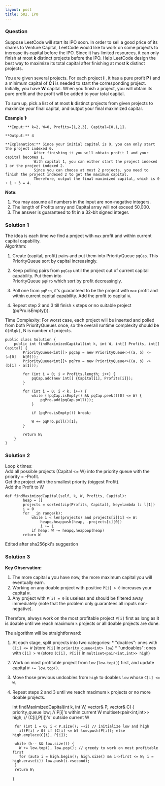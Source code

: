```yaml
---
layout: post
title: 502. IPO
---
```

### Question
Suppose LeetCode will start its IPO soon. In order to sell a good price of its
shares to Venture Capital, LeetCode would like to work on some projects to
increase its capital before the IPO. Since it has limited resources, it can
only finish at most **k** distinct projects before the IPO. Help LeetCode
design the best way to maximize its total capital after finishing at most
**k** distinct projects.

You are given several projects. For each project **i** , it has a pure profit
**P i** and a minimum capital of **C i** is needed to start the corresponding
project. Initially, you have **W** capital. When you finish a project, you
will obtain its pure profit and the profit will be added to your total
capital.

To sum up, pick a list of at most **k** distinct projects from given projects
to maximize your final capital, and output your final maximized capital.

 **Example 1:**  

    
    
     **Input:** k=2, W=0, Profits=[1,2,3], Capital=[0,1,1].
    
    **Output:** 4
    
    **Explanation:** Since your initial capital is 0, you can only start the project indexed 0.
                 After finishing it you will obtain profit 1 and your capital becomes 1.
                 With capital 1, you can either start the project indexed 1 or the project indexed 2.
                 Since you can choose at most 2 projects, you need to finish the project indexed 2 to get the maximum capital.
                 Therefore, output the final maximized capital, which is 0 + 1 + 3 = 4.
    

**Note:**  

  1. You may assume all numbers in the input are non-negative integers.
  2. The length of Profits array and Capital array will not exceed 50,000.
  3. The answer is guaranteed to fit in a 32-bit signed integer.

### Solution 1
The idea is each time we find a project with `max` profit and within current
capital capability.  
Algorithm:

  1. Create (capital, profit) pairs and put them into PriorityQueue `pqCap`. This PriorityQueue sort by capital increasingly.
  2. Keep polling pairs from `pqCap` until the project out of current capital capability. Put them into  
PriorityQueue `pqPro` which sort by profit decreasingly.

  3. Poll one from `pqPro`, it's guaranteed to be the project with `max` profit and within current capital capability. Add the profit to capital `W`.
  4. Repeat step 2 and 3 till finish `k` steps or no suitable project (pqPro.isEmpty()).

Time Complexity: For worst case, each project will be inserted and polled from
both PriorityQueues once, so the overall runtime complexity should be
`O(NlgN)`, N is number of projects.

    
    
    public class Solution {
        public int findMaximizedCapital(int k, int W, int[] Profits, int[] Capital) {
            PriorityQueue<int[]> pqCap = new PriorityQueue<>((a, b) -> (a[0] - b[0]));
            PriorityQueue<int[]> pqPro = new PriorityQueue<>((a, b) -> (b[1] - a[1]));
            
            for (int i = 0; i < Profits.length; i++) {
                pqCap.add(new int[] {Capital[i], Profits[i]});
            }
            
            for (int i = 0; i < k; i++) {
                while (!pqCap.isEmpty() && pqCap.peek()[0] <= W) {
                    pqPro.add(pqCap.poll());
                }
                
                if (pqPro.isEmpty()) break;
                
                W += pqPro.poll()[1];
            }
            
            return W;
        }
    }
    


### Solution 2
Loop k times:  
Add all possible projects (Capital <= W) into the priority queue with the
priority = -Profit.  
Get the project with the smallest priority (biggest Profit).  
Add the Profit to W

    
    
    def findMaximizedCapital(self, k, W, Profits, Capital):
            heap = []
            projects = sorted(zip(Profits, Capital), key=lambda l: l[1])
            i = 0
            for _ in range(k):
                while i < len(projects) and projects[i][1] <= W:
                    heapq.heappush(heap, -projects[i][0])
                    i += 1
                if heap: W -= heapq.heappop(heap)
            return W
    

Edited after sha256pki's suggestion


### Solution 3
 **Key Observation:**

  1. The more capital `W` you have now, the more maximum capital you will eventually earn.
  2. Working on any doable project with positive `P[i] > 0` increases your capital `W`.
  3. Any project with `P[i] = 0` is useless and should be filtered away immediately (note that the problem only guarantees all inputs non-negative).

Therefore, always work on the most profitable project `P[i]` first as long as
it is doable until we reach maximum `k` projects or all doable projects are
done.

The algorithm will be straightforward:

  1. At each stage, split projects into two categories:
    * "doables": ones with `C[i] <= W` (store `P[i]` in `priority_queue<int> low`)
    * "undoables": ones with `C[i] > W` (store `(C[i], P[i])` in `multiset<pair<int,int>> high`)
  2. Work on most profitable project from `low` (`low.top()`) first, and update capital `W += low.top()`.
  3. Move those previous undoables from `high` to doables `low` whose `C[i] <= W`.
  4. Repeat steps 2 and 3 until we reach maximum `k` projects or no more doable projects.

    
    
        int findMaximizedCapital(int k, int W, vector<int>& P, vector<int>& C) {
          priority_queue<int> low;      // P[i]'s within current W
          multiset<pair<int,int>> high; // (C[i],P[i])'s' outside current W
          
          for (int i = 0; i < P.size(); ++i) // initialize low and high
            if(P[i] > 0) if (C[i] <= W) low.push(P[i]); else high.emplace(C[i], P[i]);
        
          while (k-- && low.size()) { 
            W += low.top(), low.pop(); // greedy to work on most profitable first
            for (auto i = high.begin(); high.size() && i->first <= W; i = high.erase(i)) low.push(i->second);
          }
          return W;
        }
    



